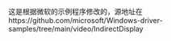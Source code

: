 这是根据微软的示例程序修改的，源地址在https://github.com/microsoft/Windows-driver-samples/tree/main/video/IndirectDisplay
